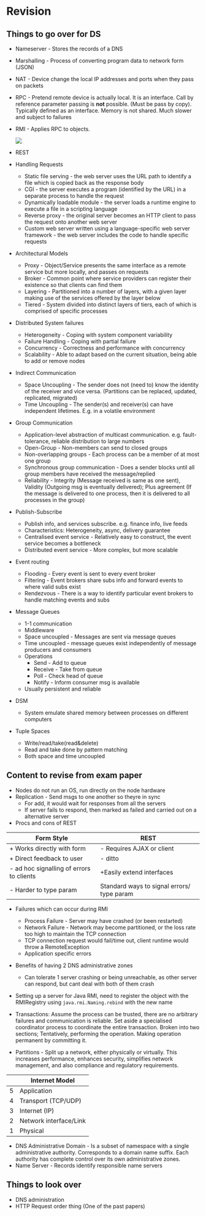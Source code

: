 # Revision
## Things to go over for DS

* Nameserver - Stores the records of a DNS
* Marshalling - Process of converting program data to network form (JSON)
* NAT - Device change the local IP addresses and ports when they pass on packets

* RPC - Pretend remote device is actually local. It is an interface. Call by reference parameter passing is **not** possible. (Must be pass by copy). Typically defined as an interface. Memory is not shared. Much slower and subject to failures
* RMI - Applies RPC to objects.

   ![](https://notes.danlee.uk/assets/images/20230214221906-461b0a1215d5bb10372090163cc37ee0.png)


* REST
* Handling Requests
   * Static file serving - the web server uses the URL path to identify a file which is copied back as the response body
   * CGI - the server executes a program (identified by the URL) in a separate process to handle the request
   * Dynamically loadable module - the server loads a runtime engine to execute a file in a scripting language
   * Reverse proxy - the original server becomes an HTTP client to pass the request onto another web server
   * Custom web server written using a language-specific web server framework - the web server includes the code to handle specific requests
* Architectural Models 
  * Proxy - Object/Service presents the same interface as a remote service but more locally, and passes on requests
  * Broker - Common point where service providers can register their existence so that clients can find them
  * Layering - Partitioned into a number of layers, with a given layer making use of the services offered by the layer below
  * Tiered - System divided into distinct layers of tiers, each of which is comprised of specific processes
* Distributed System failures
  * Heterogeneity - Coping with system component variability
  * Failure Handling - Coping with partial failure
  * Concurrency - Correctness and performance with concurrency
  * Scalability - Able to adapt based on the current situation, being able to add or remove nodes
* Indirect Communication
  * Space Uncoupling - The sender does not (need to) know the identity of the receiver and vice versa. (Partitions can be replaced, updated, replicated, migrated)
  * Time Uncoupling - The sender(s) and receiver(s) can have independent lifetimes. E.g. in a volatile environment 
* Group Communication
  * Application-level abstraction of multicast communication. e.g. fault-tolerance, reliable distribution to large numbers
  * Open-Group - Non-members can send to closed groups
  * Non-overlapping groups - Each process can be a member of at most one group 
  * Synchronous group communication - Does a sender blocks until all group members have received the message/replied
  * Reliability - Integrity (Message received is same as one sent), Validity (Outgoing msg is eventually delivered); Plus agreement (If the message is delivered to one process, then it is delivered to all processes in the group)
* Publish-Subscribe 
  * Publish info, and services subscribe. e.g. finance info, live feeds
  * Characteristics: Heterogeneity, async, delivery guarantee
  * Centralised event service - Relatively easy to construct, the event service becomes a bottleneck
  * Distributed event service - More complex, but more scalable
* Event routing
  * Flooding - Every event is sent to every event broker
  * Filtering - Event brokers share subs info and forward events to where valid subs exist
  * Rendezvous - There is a way to identify particular event brokers to handle matching events and subs
* Message Queues
  * 1-1 communication
  * Middleware
  * Space uncoupled - Messages are sent via message queues
  * Time uncoupled - message queues exist independently of message producers and consumers
  * Operations
    * Send - Add to queue
    * Receive - Take from queue
    * Poll - Check head of queue
    * Notify - Inform consumer msg is available
  * Usually persistent and reliable
* DSM
  * System emulate shared memory between processes on different computers
* Tuple Spaces
  * Write/read/take(read&delete)
  * Read and take done by pattern matching
  * Both space and time uncoupled


## Content to revise from exam paper
- Nodes do not run an OS, run directly on the node hardware
- Replication - Send msgs to one another so theyre in sync
	- For add, it would wait for responses from all the servers
	- If server fails to respond, then marked as failed and carried out on a alternative server
- Procs and cons of REST

| Form Style                               | REST                                       |
| ---------------------------------------- | ------------------------------------------ |
| + Works directly with form               | - Requires AJAX or client                  |
| + Direct feedback to user                | - ditto                                    |
| - ad hoc signalling of errors to clients | +Easily extend interfaces                  |
| - Harder to type param                   | Standard ways to signal errors/ type param |


- Failures which can occur during RMI
	- Process Failure - Server may have crashed (or been restarted)
	- Network Failure - Network may become partitioned, or the loss rate too high to maintain the TCP connection
	- TCP connection request would fail/time out, client runtime would throw a RemoteException
	- Application specific errors
- Benefits of having 2 DNS administrative zones
	- Can tolerate 1 server crashing or being unreachable, as other server can respond, but cant deal with both of them crash
- Setting up a server for Java RMI, need to register the object with the RMIRegistry using `java.rmi.Naming.rebind` with the new name


- Transactions: Assume the process can be trusted, there are no arbitrary failures and communication is reliable. Set aside a specialised coordinator process to coordinate the entire transaction. Broken into two sections; Tentatively, performing the operation. Making operation permanent by committing it.
- Partitions - Split up a network, either physically or virtually. This increases performance, enhances security, simplifies network management, and also compliance and regulatory requirements. 

|     | Internet Model         |
| --- | ---------------------- |
| 5   | Application            |
| 4   | Transport (TCP/UDP)    |
| 3   | Internet (IP)          |
| 2   | Network interface/Link |
| 1   | Physical               |

- DNS Administrative Domain - Is a subset of namespace with a single administrative authority. Corresponds to a domain name suffix. Each authority has complete control over its own administrative zones.
- Name Server - Records identify responsible name servers

## Things to look over
- DNS administration 
- HTTP Request order thing (One of the past papers)